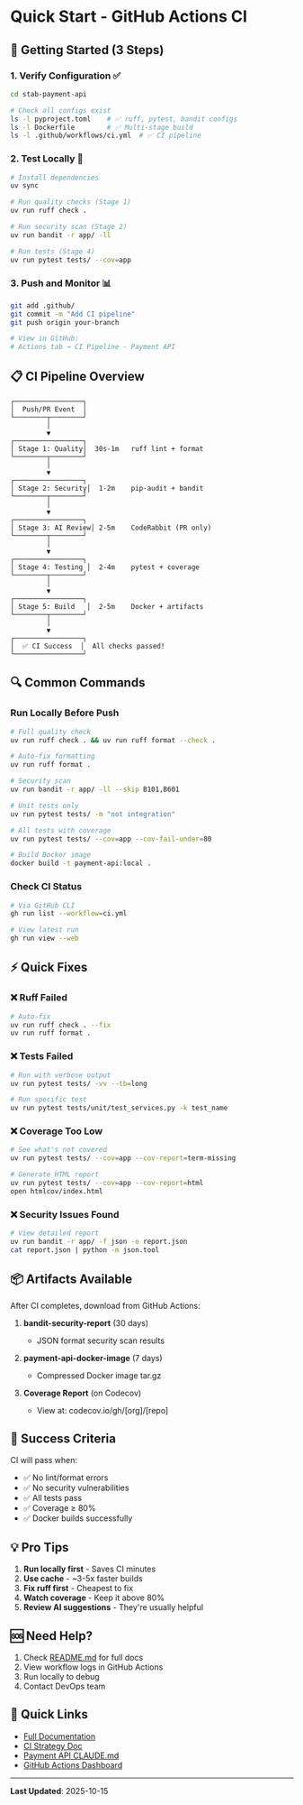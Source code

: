 # Quick Start - GitHub Actions CI

## 🚀 Getting Started (3 Steps)

### 1. Verify Configuration ✅
```bash
cd stab-payment-api

# Check all configs exist
ls -l pyproject.toml    # ✅ ruff, pytest, bandit configs
ls -l Dockerfile        # ✅ Multi-stage build
ls -l .github/workflows/ci.yml  # ✅ CI pipeline
```

### 2. Test Locally 🧪
```bash
# Install dependencies
uv sync

# Run quality checks (Stage 1)
uv run ruff check .

# Run security scan (Stage 2)
uv run bandit -r app/ -ll

# Run tests (Stage 4)
uv run pytest tests/ --cov=app
```

### 3. Push and Monitor 📊
```bash
git add .github/
git commit -m "Add CI pipeline"
git push origin your-branch

# View in GitHub:
# Actions tab → CI Pipeline - Payment API
```

## 📋 CI Pipeline Overview

```
┌─────────────────┐
│  Push/PR Event  │
└────────┬────────┘
         │
         ▼
┌─────────────────┐
│ Stage 1: Quality│  30s-1m   ruff lint + format
└────────┬────────┘
         │
         ▼
┌─────────────────┐
│ Stage 2: Security│  1-2m    pip-audit + bandit
└────────┬────────┘
         │
         ▼
┌─────────────────┐
│ Stage 3: AI Review│ 2-5m    CodeRabbit (PR only)
└────────┬────────┘
         │
         ▼
┌─────────────────┐
│ Stage 4: Testing │  2-4m    pytest + coverage
└────────┬────────┘
         │
         ▼
┌─────────────────┐
│ Stage 5: Build   │  2-5m    Docker + artifacts
└────────┬────────┘
         │
         ▼
┌─────────────────┐
│  ✅ CI Success  │  All checks passed!
└─────────────────┘
```

## 🔍 Common Commands

### Run Locally Before Push
```bash
# Full quality check
uv run ruff check . && uv run ruff format --check .

# Auto-fix formatting
uv run ruff format .

# Security scan
uv run bandit -r app/ -ll --skip B101,B601

# Unit tests only
uv run pytest tests/ -m "not integration"

# All tests with coverage
uv run pytest tests/ --cov=app --cov-fail-under=80

# Build Docker image
docker build -t payment-api:local .
```

### Check CI Status
```bash
# Via GitHub CLI
gh run list --workflow=ci.yml

# View latest run
gh run view --web
```

## ⚡ Quick Fixes

### ❌ Ruff Failed
```bash
# Auto-fix
uv run ruff check . --fix
uv run ruff format .
```

### ❌ Tests Failed
```bash
# Run with verbose output
uv run pytest tests/ -vv --tb=long

# Run specific test
uv run pytest tests/unit/test_services.py -k test_name
```

### ❌ Coverage Too Low
```bash
# See what's not covered
uv run pytest tests/ --cov=app --cov-report=term-missing

# Generate HTML report
uv run pytest tests/ --cov=app --cov-report=html
open htmlcov/index.html
```

### ❌ Security Issues Found
```bash
# View detailed report
uv run bandit -r app/ -f json -o report.json
cat report.json | python -m json.tool
```

## 📦 Artifacts Available

After CI completes, download from GitHub Actions:

1. **bandit-security-report** (30 days)
   - JSON format security scan results

2. **payment-api-docker-image** (7 days)
   - Compressed Docker image tar.gz

3. **Coverage Report** (on Codecov)
   - View at: codecov.io/gh/[org]/[repo]

## 🎯 Success Criteria

CI will pass when:
- ✅ No lint/format errors
- ✅ No security vulnerabilities
- ✅ All tests pass
- ✅ Coverage ≥ 80%
- ✅ Docker builds successfully

## 💡 Pro Tips

1. **Run locally first** - Saves CI minutes
2. **Use cache** - ~3-5x faster builds
3. **Fix ruff first** - Cheapest to fix
4. **Watch coverage** - Keep it above 80%
5. **Review AI suggestions** - They're usually helpful

## 🆘 Need Help?

1. Check [README.md](.github/README.md) for full docs
2. View workflow logs in GitHub Actions
3. Run locally to debug
4. Contact DevOps team

## 🔗 Quick Links

- [Full Documentation](README.md)
- [CI Strategy Doc](/docs/github-actions-ci-strategy.md)
- [Payment API CLAUDE.md](../CLAUDE.md)
- [GitHub Actions Dashboard](../../actions)

---

**Last Updated**: 2025-10-15
